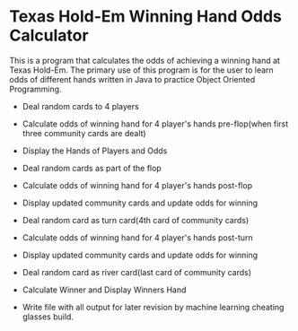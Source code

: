 # Texas Hold-Em Winning Hand Odds Calculator

This is a program that calculates the odds of achieving a winning hand at Texas Hold-Em. The primary use of this program is for the user to learn odds of different hands  written in Java to practice Object Oriented Programming.

- Deal random cards to 4 players

- Calculate odds of winning hand for 4 player's hands pre-flop(when first three community cards are dealt)

- Display the Hands of Players and Odds


- Deal random cards as part of the flop

- Calculate odds of winning hand for 4 player's hands post-flop

- Display updated community cards and update odds for winning


- Deal random card as turn card(4th card of community cards)

- Calculate odds of winning hand for 4 player's hands post-turn

- Display updated community cards and update odds for winning


- Deal random card as river card(last card of community cards)

- Calculate Winner and Display Winners Hand 

- Write file with all output for later revision by machine learning cheating glasses build.
